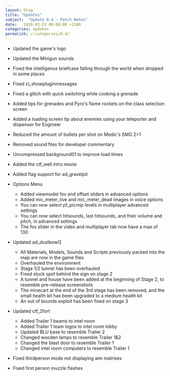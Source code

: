 ```yaml
---
layout: blog
title: "Updates"
subject:  "Update 0.4 - Patch Notes"
date:   2020-03-23 00:00:00 +1100
categories: updates
permalink: /:categories/0.4/ 
---
```

- Updated the game's logo
- Updated the Minigun sounds
- Fixed the intelligence briefcase falling through the world when dropped in some places
- Fixed cl_showpluginmessages
- Fixed a glitch with quick switching while cooking a grenade
- Added tips for grenades and Pyro's flame rockets on the class selection screen
- Added a loading screen tip about enemies using your teleporter and dispenser for Engineer
- Reduced the amount of bullets per shot on Medic's SMG 2>1
- Removed sound files for developer commentary
- Uncompressed background01 to improve load times
- Added the ctf_well intro movie 
- Added flag support for ad_gravelpit

- Options Menu
    - Added viewmodel fov and offset sliders in advanced options
    - Added mic_meter_live and mic_meter_dead images in voice options
    - You can now select pf_picmip levels in multiplayer advanced settings
    - You can now select hitsounds, last hitsounds, and their volume and pitch, in advanced settings
    - The fov slider in the video and multiplayer tab now have a max of 130

- Updated ad_dustbowl2
    - All Materials, Models, Sounds and Scripts previously packed into the map are now in the game files
    - Overhauled the environment
    - Stage 1/2 tunnel has been overhauled
    - Fixed stuck spot behind the sign on stage 2
    - A tunnel and house have been added at the beginning of Stage 2, to resemble pre-release screenshots
    - The minecart at the end of the 3rd stage has been removed, and the small health kit has been upgraded to a medium health kit
    - An out of bounds exploit has been fixed on stage 3

- Updated ctf_2fort
    - Added Trailer 1 beams to intel room 
    - Added Trailer 1 team logos to intel room lobby 
    - Updated BLU base to resemble Trailer 2
    - Changed wooden lamps to resemble Trailer 1&2
    - Changed the blast door to resemble Trailer 1
    - Changed intel room computers to resemble Trailer 1

- Fixed thirdperson mode not displaying aim matrixes
- Fixed first person muzzle flashes